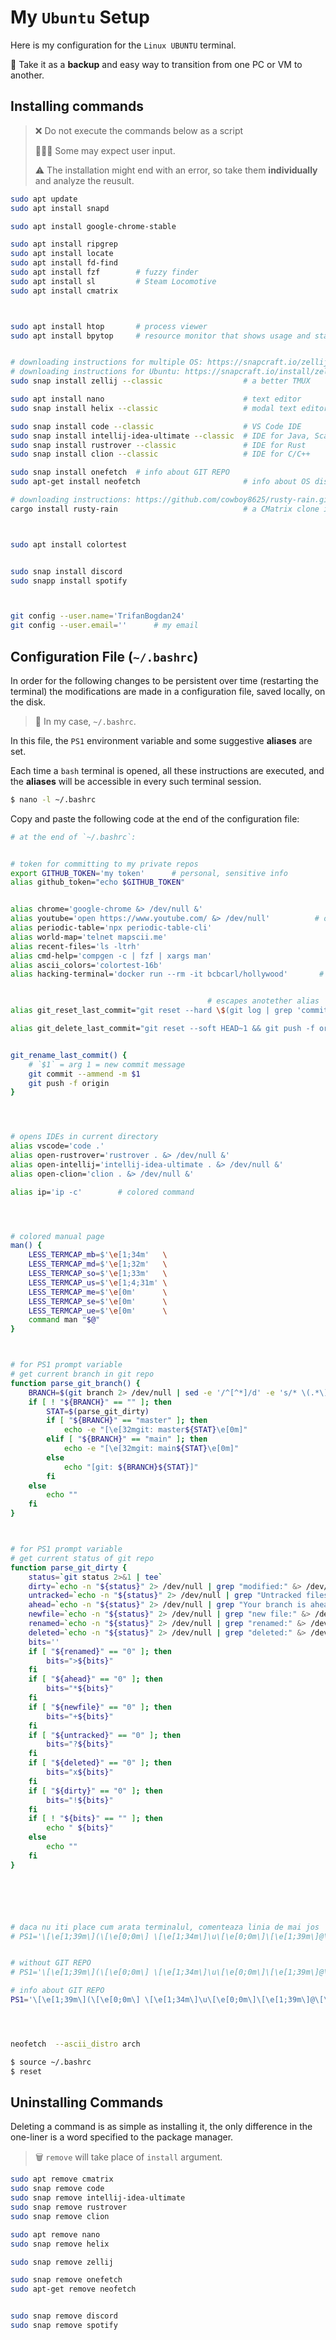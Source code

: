 # My `Ubuntu` Setup


Here is my configuration for the `Linux UBUNTU` terminal.

🔁 Take it as a **backup** and easy way to transition from one PC or VM to another.





## Installing commands

> ❌ Do not execute the commands below as a script
>
> 🧑🏻‍💻 Some may expect user input.
>
> ⚠️ The installation might end with an error,
> so take them **individually** and analyze the reusult.






```sh
sudo apt update
sudo apt install snapd

sudo apt install google-chrome-stable

sudo apt install ripgrep
sudo apt install locate
sudo apt install fd-find
sudo apt install fzf        # fuzzy finder
sudo apt install sl         # Steam Locomotive
sudo apt install cmatrix



sudo apt install htop		# process viewer
sudo apt install bpytop		# resource monitor that shows usage and stats


# downloading instructions for multiple OS: https://snapcraft.io/zellij
# downloading instructions for Ubuntu: https://snapcraft.io/install/zellij/ubuntu
sudo snap install zellij --classic                  # a better TMUX

sudo apt install nano								# text editor
sudo snap install helix --classic                   # modal text editor

sudo snap install code --classic					# VS Code IDE
sudo snap install intellij-idea-ultimate --classic  # IDE for Java, Scala
sudo snap install rustrover --classic               # IDE for Rust
sudo snap install clion --classic                   # IDE for C/C++

sudo snap install onefetch  # info about GIT REPO
sudo apt-get install neofetch                       # info about OS distro

# downloading instructions: https://github.com/cowboy8625/rusty-rain.git
cargo install rusty-rain                            # a CMatrix clone in Rust



sudo apt install colortest


sudo snap install discord
sudo snapp install spotify



git config --user.name='TrifanBogdan24'
git config --user.email=''		# my email
```





## Configuration File (`~/.bashrc`)


In order for the following changes to be persistent over time (restarting the terminal)
the modifications are made in a configuration file, saved locally, on the disk.

> 💾 In my case, `~/.bashrc`.

In this file, the `PS1` environment variable and some suggestive **aliases** are set.


Each time a `bash` terminal is opened, all these instructions are executed,
and the **aliases** will be accessible in every such terminal session.



```sh
$ nano -l ~/.bashrc
```



Copy and paste the following code at the end of the configuration file:


```sh
# at the end of `~/.bashrc`:


# token for committing to my private repos
export GITHUB_TOKEN='my token'      # personal, sensitive info
alias github_token="echo $GITHUB_TOKEN"


alias chrome='google-chrome &> /dev/null &'
alias youtube='open https://www.youtube.com/ &> /dev/null'          # opens YouTube in Google Chrome
alias periodic-table='npx periodic-table-cli'
alias world-map='telnet mapscii.me'
alias recent-files='ls -ltrh'
alias cmd-help='compgen -c | fzf | xargs man'
alias ascii_colors='colortest-16b'
alias hacking-terminal='docker run --rm -it bcbcarl/hollywood'       # `CTRL-C` and `exit` to stop


                                            # escapes anotether alias
alias git_reset_last_commit="git reset --hard \$(git log | grep 'commit' awk 'NR==1 {print $2}')"

alias git_delete_last_commit="git reset --soft HEAD~1 && git push -f origin"


git_rename_last_commit() {
	# `$1` = arg 1 = new commit message
	git commit --ammend -m $1
	git push -f origin
}




# opens IDEs in current directory
alias vscode='code .'
alias open-rustrover='rustrover . &> /dev/null &'
alias open-intellij='intellij-idea-ultimate . &> /dev/null &'
alias open-clion='clion . &> /dev/null &'

alias ip='ip -c'		# colored command




# colored manual page
man() {
    LESS_TERMCAP_mb=$'\e[1;34m'   \
    LESS_TERMCAP_md=$'\e[1;32m'   \
    LESS_TERMCAP_so=$'\e[1;33m'   \
    LESS_TERMCAP_us=$'\e[1;4;31m' \
    LESS_TERMCAP_me=$'\e[0m'      \
    LESS_TERMCAP_se=$'\e[0m'      \
    LESS_TERMCAP_ue=$'\e[0m'      \
    command man "$@"
}



# for PS1 prompt variable
# get current branch in git repo
function parse_git_branch() {
    BRANCH=$(git branch 2> /dev/null | sed -e '/^[^*]/d' -e 's/* \(.*\)/\1/')
    if [ ! "${BRANCH}" == "" ]; then
        STAT=$(parse_git_dirty)
        if [ "${BRANCH}" == "master" ]; then
            echo -e "[\e[32mgit: master${STAT}\e[0m]"
        elif [ "${BRANCH}" == "main" ]; then
            echo -e "[\e[32mgit: main${STAT}\e[0m]"
        else
            echo "[git: ${BRANCH}${STAT}]"
        fi
    else
        echo ""
    fi
}



# for PS1 prompt variable
# get current status of git repo
function parse_git_dirty {
	status=`git status 2>&1 | tee`
	dirty=`echo -n "${status}" 2> /dev/null | grep "modified:" &> /dev/null; echo "$?"`
	untracked=`echo -n "${status}" 2> /dev/null | grep "Untracked files" &> /dev/null; echo "$?"`
	ahead=`echo -n "${status}" 2> /dev/null | grep "Your branch is ahead of" &> /dev/null; echo "$?"`
	newfile=`echo -n "${status}" 2> /dev/null | grep "new file:" &> /dev/null; echo "$?"`
	renamed=`echo -n "${status}" 2> /dev/null | grep "renamed:" &> /dev/null; echo "$?"`
	deleted=`echo -n "${status}" 2> /dev/null | grep "deleted:" &> /dev/null; echo "$?"`
	bits=''
	if [ "${renamed}" == "0" ]; then
		bits=">${bits}"
	fi
	if [ "${ahead}" == "0" ]; then
		bits="*${bits}"
	fi
	if [ "${newfile}" == "0" ]; then
		bits="+${bits}"
	fi
	if [ "${untracked}" == "0" ]; then
		bits="?${bits}"
	fi
	if [ "${deleted}" == "0" ]; then
		bits="x${bits}"
	fi
	if [ "${dirty}" == "0" ]; then
		bits="!${bits}"
	fi
	if [ ! "${bits}" == "" ]; then
		echo " ${bits}"
	else
		echo ""
	fi
}






# daca nu iti place cum arata terminalul, comenteaza linia de mai jos
# PS1='\[\e[1;39m\](\[\e[0;0m\] \[\e[1;34m\]\u\[\e[0;0m\]\[\e[1;39m\]@\[\e[0m\]\[\e[1;34m\]\h\[\e[0m\]\[\e[1;39m\] )\[\e[0m\] \[\e[1;39m\]: [ \[\e[1;96m\]\w\[\e[0m\] \[\e[1;39m\]]\[\e[0m\] \[\e[1;39m\]$\[\e[0m\]\n\[\e[1;96m\]$\[\e[0m\] '


# without GIT REPO
# PS1='\[\e[1;39m\](\[\e[0;0m\] \[\e[1;34m\]\u\[\e[0;0m\]\[\e[1;39m\]@\[\e[0m\]\[\e[1;34m\]\h\[\e[0m\]\[\e[1;39m\] )\[\e[0m\] \[\e[1;39m\]: [ \[\e[1;96m\]\w\[\e[0m\] \[\e[1;39m\]]\[\e[0m\] \[\e[1;39m\]\[\e[0m\] \[\e[1;39m\]$\[\e[0m\] $(printf "%.0s." {1..10})\[\e[0m\] $(date "+%T") \n\[\e[1;96m\]$\[\e[0m\] '

# info about GIT REPO
PS1='\[\e[1;39m\](\[\e[0;0m\] \[\e[1;34m\]\u\[\e[0;0m\]\[\e[1;39m\]@\[\e[0m\]\[\e[1;34m\]\h\[\e[0m\]\[\e[1;39m\] )\[\e[0m\] \[\e[1;39m\]: [ \[\e[1;96m\]\w\[\e[0m\] \[\e[1;39m\]]\[\e[0m\] \[\e[1;39m\]$(parse_git_branch)\[\e[0m\] \[\e[1;39m\]$\[\e[0m\] $(printf "%.0s." {1..10})\[\e[0m\] $(date "+%T") \n\[\e[1;96m\]$\[\e[0m\] '




neofetch  --ascii_distro arch
```



```bash
$ source ~/.bashrc
$ reset
```


## Uninstalling Commands


Deleting a command is as simple as installing it,
the only difference in the one-liner is a word specified to the package manager.

> 🗑️ `remove` will take place of `install` argument.


```sh
sudo apt remove cmatrix
sudo snap remove code
sudo snap remove intellij-idea-ultimate
sudo snap remove rustrover
sudo snap remove clion

sudo apt remove nano
sudo snap remove helix

sudo snap remove zellij

sudo snap remove onefetch
sudo apt-get remove neofetch


sudo snap remove discord
sudo snap remove spotify
```
